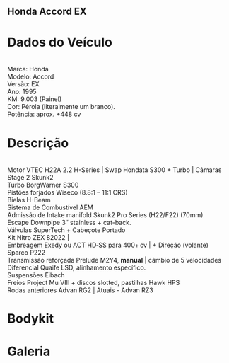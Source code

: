 ## Honda Accord EX 
<h1>Dados do Veículo</h1>
<br>
Marca: Honda
<br>
Modelo: Accord
<br>
Versão: EX
<br>
Ano: 1995
<br>
KM: 9.003 (Painel)
<br>
Cor: Pérola (literalmente um branco).
<br>
Potência: aprox. +448 cv



<h1>Descrição</h1>
<br>
Motor VTEC H22A 2.2 H-Series | Swap Hondata S300 + Turbo | Câmaras Stage 2 Skunk2
<br>
Turbo BorgWarner S300
<br>
Pistões forjados Wiseco (8.8:1 – 11:1 CRS)
<br>
Bielas H-Beam
<br>
Sistema de Combustível AEM
<br>
Admissão de Intake manifold Skunk2 Pro Series (H22/F22) (70mm)
<br>
Escape Downpipe 3″ stainless + cat-back.
<br>
Válvulas SuperTech + Cabeçote Portado
<br>
Kit Nitro ZEX 82022 | 
<br>
Embreagem Exedy ou ACT HD‑SS para 400+ cv | + Direção (volante) Sparco P222
<br>
Transmissão reforçada Prelude M2Y4, <b>manual</b> | câmbio de 5 velocidades
<br>
Diferencial Quaife LSD, alinhamento específico.
<br>
Suspensões Eibach
<br>
Freios Project Mu VIII + discos slotted, pastilhas Hawk HPS 
<br>
Rodas anteriores Advan RG2 | Atuais -  Advan RZ3


<h1>Bodykit</h1>

<h1>Galeria</h1>

